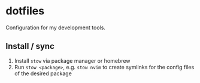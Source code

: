 # dotfiles

Configuration for my development tools.

## Install / sync

1. Install `stow` via package manager or homebrew
2. Run `stow <package>`, e.g. `stow nvim` to create symlinks for
   the config files of the desired package
